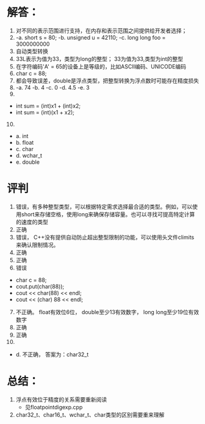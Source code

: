 # 解答：
1. 对不同的表示范围进行支持，在内存和表示范围之间提供给开发者选择；
2.
    -a. short s = 80;
    -b. unsigned u = 42110;
    -c. long long foo = 3000000000
3. 自动类型转换
4. 33L表示为值为33，类型为long的整型； 33为值为33,类型为int的整型
5. 在字符编码'A' = 65的设备上是等级的，比如ASCII编码、UNICODE编码
6. char c = 88; 
7. 都会导致误差，double是浮点类型，把整型转换为浮点数时可能存在精度损失
8.
    -a. 74
    -b. 4
    -c. 0
    -d. 4.5
    -e. 3
9. 
- int sum = (int)x1 + (int)x2;
- int sum = (int)(x1 + x2);

10.
- a. int
- b. float
- c. char
- d. wchar_t
- e. double

# 评判
1. 错误，有多种整型类型，可以根据特定需求选择最合适的类型。例如，可以使用short来存储空格，使用long来确保存储容量。也可以寻找可提高特定计算的速度的类型
2. 正确
3. 错误， C++没有提供自动防止超出整型限制的功能，可以使用头文件climits来确认限制情况。
4. 正确
5. 正确
6. 错误
- char c = 88;
- cout.put(char(88));
- cout << char(88) << endl;
- cout << (char) 88 << endl;
7. 不正确。 float有效位6位， double至少13有效数字， long long至少19位有效数字
8. 正确
9. 正确
10. 
- d. 不正确， 答案为：char32_t


# 总结：
1. 浮点有效位于精度的关系需要重新阅读
    - 见floatpointdigexp.cpp
2. char32_t、char16_t、wchar_t、char类型的区别需要重来理解
